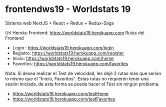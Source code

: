 # frontendws19 - Worldstats 19
Sistema web NextJS + React + Redux + Redux-Saga

Url Heroku Frontend:  https://worldstats19.herokuapp.com
Rutas del Frontend 
* Login :   https://worldstats19.herokuapp.com/login  
* Registro:   https://worldstats19.herokuapp.com/register
* Inicio:   https://worldstats19.herokuapp.com/home 
* Favoritos:   https://worldstats19.herokuapp.com/favorites  

Nota: Si desea realizar el Test de velocidad, les dejé 2 rutas más que serían lo mismo que el "Inicio, Favoritos". Estas rutas no requieren tener una sesión iniciada, de esta forma se puede hacer el Test sin ningún problema.
* https://worldstats19.herokuapp.com/testHome
* https://worldstats19.herokuapp.com/testFavorites   
